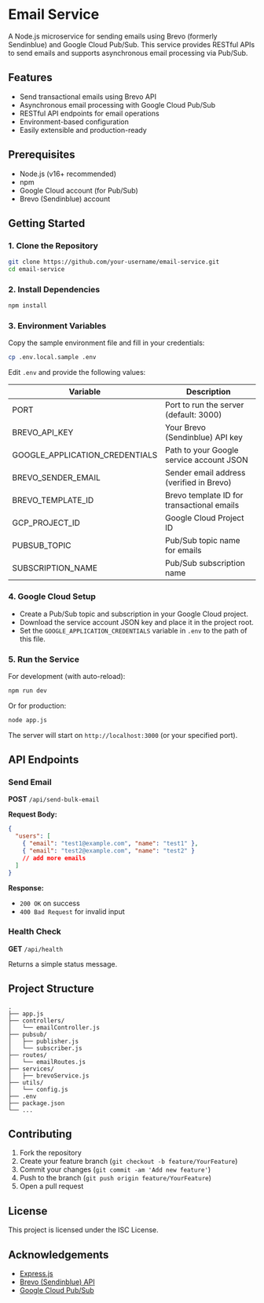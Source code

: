 # Email Service

A Node.js microservice for sending emails using Brevo (formerly Sendinblue) and Google Cloud Pub/Sub. This service provides RESTful APIs to send emails and supports asynchronous email processing via Pub/Sub.

## Features

- Send transactional emails using Brevo API
- Asynchronous email processing with Google Cloud Pub/Sub
- RESTful API endpoints for email operations
- Environment-based configuration
- Easily extensible and production-ready

## Prerequisites

- Node.js (v16+ recommended)
- npm
- Google Cloud account (for Pub/Sub)
- Brevo (Sendinblue) account

## Getting Started

### 1. Clone the Repository

```bash
git clone https://github.com/your-username/email-service.git
cd email-service
```

### 2. Install Dependencies

```bash
npm install
```

### 3. Environment Variables

Copy the sample environment file and fill in your credentials:

```bash
cp .env.local.sample .env
```

Edit `.env` and provide the following values:

| Variable                       | Description                                |
| ------------------------------ | ------------------------------------------ |
| PORT                           | Port to run the server (default: 3000)     |
| BREVO_API_KEY                  | Your Brevo (Sendinblue) API key            |
| GOOGLE_APPLICATION_CREDENTIALS | Path to your Google service account JSON   |
| BREVO_SENDER_EMAIL             | Sender email address (verified in Brevo)   |
| BREVO_TEMPLATE_ID              | Brevo template ID for transactional emails |
| GCP_PROJECT_ID                 | Google Cloud Project ID                    |
| PUBSUB_TOPIC                   | Pub/Sub topic name for emails              |
| SUBSCRIPTION_NAME              | Pub/Sub subscription name                  |

### 4. Google Cloud Setup

- Create a Pub/Sub topic and subscription in your Google Cloud project.
- Download the service account JSON key and place it in the project root.
- Set the `GOOGLE_APPLICATION_CREDENTIALS` variable in `.env` to the path of this file.

### 5. Run the Service

For development (with auto-reload):

```bash
npm run dev
```

Or for production:

```bash
node app.js
```

The server will start on `http://localhost:3000` (or your specified port).

## API Endpoints

### Send Email

**POST** `/api/send-bulk-email`

**Request Body:**

```json
{
  "users": [
    { "email": "test1@example.com", "name": "test1" },
    { "email": "test2@example.com", "name": "test2" }
    // add more emails
  ]
}
```

**Response:**

- `200 OK` on success
- `400 Bad Request` for invalid input

### Health Check

**GET** `/api/health`

Returns a simple status message.

## Project Structure

```
.
├── app.js
├── controllers/
│   └── emailController.js
├── pubsub/
│   ├── publisher.js
│   └── subscriber.js
├── routes/
│   └── emailRoutes.js
├── services/
│   ├── brevoService.js
├── utils/
│   └── config.js
├── .env
├── package.json
└── ...
```

## Contributing

1. Fork the repository
2. Create your feature branch (`git checkout -b feature/YourFeature`)
3. Commit your changes (`git commit -am 'Add new feature'`)
4. Push to the branch (`git push origin feature/YourFeature`)
5. Open a pull request

## License

This project is licensed under the ISC License.

## Acknowledgements

- [Express.js](https://expressjs.com/)
- [Brevo (Sendinblue) API](https://www.brevo.com/)
- [Google Cloud Pub/Sub](https://cloud.google.com/pubsub)
